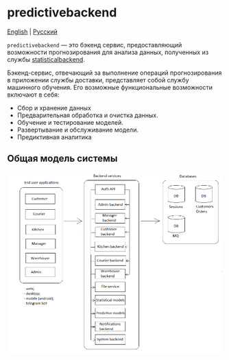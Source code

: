 # predictivebackend

[English](predictivebackend.md) | [Русский](predictivebackend.ru.md)

`predictivebackend` — это бэкенд сервис, предоставляющий возможности прогнозирования для анализа данных, полученных из службы [statisticalbackend](statisticalbackend.md).

Бэкенд-сервис, отвечающий за выполнение операций прогнозирования в приложении службы доставки, представляет собой службу машинного обучения. Его возможные функциональные возможности включают в себя:

- Сбор и хранение данных
- Предварительная обработка и очистка данных.
- Обучение и тестирование моделей.
- Развертывание и обслуживание модели.
- Предиктивная аналитика

## Общая модель системы 

![system_overall](../img/system_overall.png)

